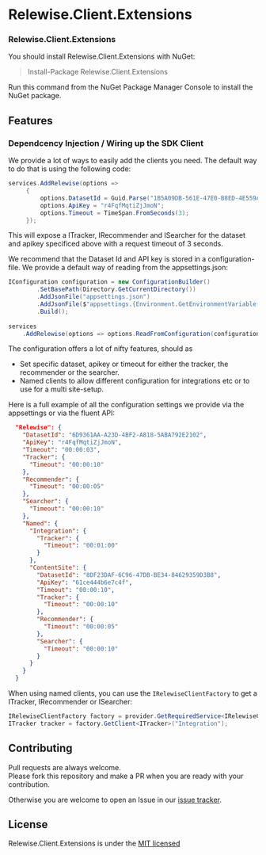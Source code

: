 # Relewise.Client.Extensions

### Relewise.Client.Extensions

You should install Relewise.Client.Extensions with NuGet:

> Install-Package Relewise.Client.Extensions

Run this command from the NuGet Package Manager Console to install the NuGet package.

## Features

### Dependcency Injection / Wiring up the SDK Client

We provide a lot of ways to easily add the clients you need. The default way to do that is using the following code:
```csharp
services.AddRelewise(options =>
     {
         options.DatasetId = Guid.Parse("1B5A09DB-561E-47E0-B8ED-4E559A1B7EB9");
         options.ApiKey = "r4FqfMqtiZjJmoN";
         options.Timeout = TimeSpan.FromSeconds(3);
     });
```
This will expose a ITracker, IRecommender and ISearcher for the dataset and apikey specificed above with a request timeout of 3 seconds.

We recommend that the Dataset Id and API key is stored in a configuration-file. We provide a default way of reading from the appsettings.json:
```csharp
IConfiguration configuration = new ConfigurationBuilder()
        .SetBasePath(Directory.GetCurrentDirectory())
        .AddJsonFile("appsettings.json")
        .AddJsonFile($"appsettings.{Environment.GetEnvironmentVariable("ASPNETCORE_ENVIRONMENT") ?? "Development"}.json", true)
        .Build();
        
services
    .AddRelewise(options => options.ReadFromConfiguration(configuration));
```

The configuration offers a lot of nifty features, should as 
- Set specific dataset, apikey or timeout for either the tracker, the recommender or the searcher.
- Named clients to allow different configuration for integrations etc or to use for a multi site-setup.

Here is a full example of all the configuration settings we provide via the appsettings or via the fluent API:
```json
  "Relewise": {
    "DatasetId": "6D9361AA-A23D-4BF2-A818-5ABA792E2102",
    "ApiKey": "r4FqfMqtiZjJmoN",
    "Timeout": "00:00:03",
    "Tracker": {
      "Timeout": "00:00:10"
    },
    "Recommender": {
      "Timeout": "00:00:05"
    },
    "Searcher": {
      "Timeout": "00:00:10"
    },
    "Named": {
      "Integration": {
        "Tracker": {
          "Timeout": "00:01:00"
        }
      },
      "ContentSite": {
        "DatasetId": "8DF23DAF-6C96-47DB-BE34-84629359D3B8",
        "ApiKey": "61ce444b6e7c4f",
        "Timeout": "00:00:10",
        "Tracker": {
          "Timeout": "00:00:10"
        },
        "Recommender": {
          "Timeout": "00:00:05"
        },
        "Searcher": {
          "Timeout": "00:00:10"
        }
      }
    }
  }
```

When using named clients, you can use the `IRelewiseClientFactory` to get a ITracker, IRecommender or ISearcher:
```csharp
IRelewiseClientFactory factory = provider.GetRequiredService<IRelewiseClientFactory>();
ITracker tracker = factory.GetClient<ITracker>("Integration");
```

## Contributing

Pull requests are always welcome.  
Please fork this repository and make a PR when you are ready with your contribution.  

Otherwise you are welcome to open an Issue in our [issue tracker](https://github.com/Relewise/relewise-sdk-csharp-extensions/issues).

## License

Relewise.Client.Extensions is under the [MIT licensed](./LICENSE)
